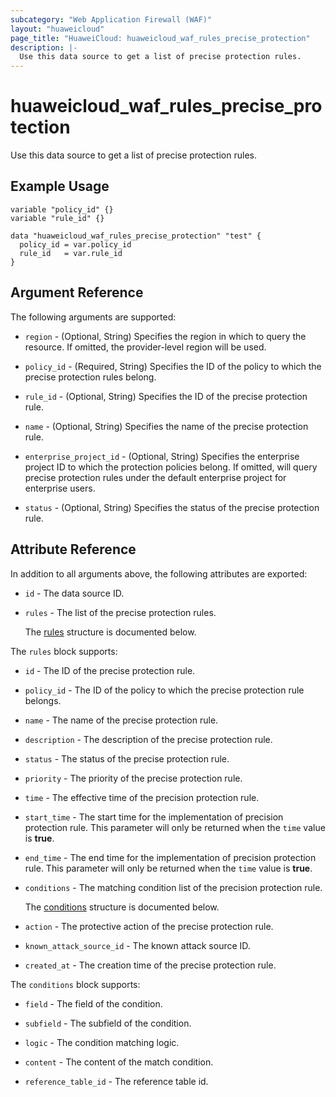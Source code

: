 ```yaml
---
subcategory: "Web Application Firewall (WAF)"
layout: "huaweicloud"
page_title: "HuaweiCloud: huaweicloud_waf_rules_precise_protection"
description: |-
  Use this data source to get a list of precise protection rules.
---
```


# huaweicloud_waf_rules_precise_protection

Use this data source to get a list of precise protection rules.

## Example Usage

```hcl
variable "policy_id" {}
variable "rule_id" {}

data "huaweicloud_waf_rules_precise_protection" "test" {
  policy_id = var.policy_id
  rule_id   = var.rule_id
}
```

## Argument Reference

The following arguments are supported:

* `region` - (Optional, String) Specifies the region in which to query the resource.
  If omitted, the provider-level region will be used.

* `policy_id` - (Required, String) Specifies the ID of the policy to which the precise protection rules belong.

* `rule_id` - (Optional, String) Specifies the ID of the precise protection rule.

* `name` - (Optional, String) Specifies the name of the precise protection rule.

* `enterprise_project_id` - (Optional, String) Specifies the enterprise project ID to which the protection policies belong.
  If omitted, will query precise protection rules under the default enterprise project for enterprise users.

* `status` - (Optional, String) Specifies the status of the precise protection rule.

## Attribute Reference

In addition to all arguments above, the following attributes are exported:

* `id` - The data source ID.

* `rules` - The list of the precise protection rules.

  The [rules](#rules_struct) structure is documented below.

<a name="rules_struct"></a>
The `rules` block supports:

* `id` - The ID of the precise protection rule.

* `policy_id` - The ID of the policy to which the precise protection rule belongs.

* `name` - The name of the precise protection rule.

* `description` - The description of the precise protection rule.

* `status` - The status of the precise protection rule.

* `priority` - The priority of the precise protection rule.

* `time` - The effective time of the precision protection rule.

* `start_time` - The start time for the implementation of precision protection rule.
  This parameter will only be returned when the `time` value is **true**.

* `end_time` - The end time for the implementation of precision protection rule.
  This parameter will only be returned when the `time` value is **true**.

* `conditions` - The matching condition list of the precision protection rule.

  The [conditions](#rules_conditions_struct) structure is documented below.

* `action` - The protective action of the precise protection rule.

* `known_attack_source_id` - The known attack source ID.

* `created_at` - The creation time of the precise protection rule.

<a name="rules_conditions_struct"></a>
The `conditions` block supports:

* `field` - The field of the condition.

* `subfield` - The subfield of the condition.

* `logic` - The condition matching logic.

* `content` - The content of the match condition.

* `reference_table_id` - The reference table id.
